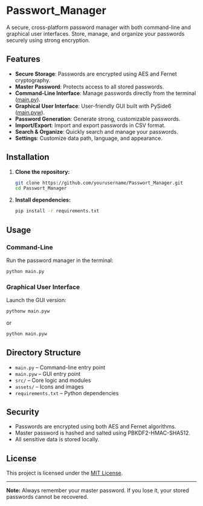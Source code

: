 # Passwort_Manager

A secure, cross-platform password manager with both command-line and graphical user interfaces. Store, manage, and organize your passwords securely using strong encryption.

## Features

- **Secure Storage**: Passwords are encrypted using AES and Fernet cryptography.
- **Master Password**: Protects access to all stored passwords.
- **Command-Line Interface**: Manage passwords directly from the terminal ([main.py](main.py)).
- **Graphical User Interface**: User-friendly GUI built with PySide6 ([main.pyw](main.pyw)).
- **Password Generation**: Generate strong, customizable passwords.
- **Import/Export**: Import and export passwords in CSV format.
- **Search & Organize**: Quickly search and manage your passwords.
- **Settings**: Customize data path, language, and appearance.

## Installation

1. **Clone the repository:**
   ```sh
   git clone https://github.com/yourusername/Passwort_Manager.git
   cd Passwort_Manager
   ```

2. **Install dependencies:**
   ```sh
   pip install -r requirements.txt
   ```

## Usage

### Command-Line

Run the password manager in the terminal:
```sh
python main.py
```

### Graphical User Interface

Launch the GUI version:
```sh
pythonw main.pyw
```
or
```sh
python main.pyw
```

## Directory Structure

- `main.py` – Command-line entry point
- `main.pyw` – GUI entry point
- `src/` – Core logic and modules
- `assets/` – Icons and images
- `requirements.txt` – Python dependencies

## Security

- Passwords are encrypted using both AES and Fernet algorithms.
- Master password is hashed and salted using PBKDF2-HMAC-SHA512.
- All sensitive data is stored locally.

## License

This project is licensed under the [MIT License](LICENSE).

---

**Note:** Always remember your master password. If you lose it, your stored passwords cannot be recovered.
